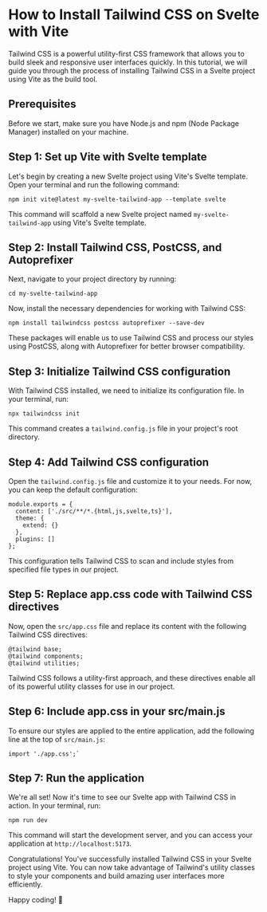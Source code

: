 How to Install Tailwind CSS on Svelte with Vite
===============================================

Tailwind CSS is a powerful utility-first CSS framework that allows you to build sleek and responsive user interfaces quickly. In this tutorial, we will guide you through the process of installing Tailwind CSS in a Svelte project using Vite as the build tool.

Prerequisites
-------------

Before we start, make sure you have Node.js and npm (Node Package Manager) installed on your machine.

Step 1: Set up Vite with Svelte template
----------------------------------------

Let's begin by creating a new Svelte project using Vite's Svelte template. Open your terminal and run the following command:

```
npm init vite@latest my-svelte-tailwind-app --template svelte
```

This command will scaffold a new Svelte project named `my-svelte-tailwind-app` using Vite's Svelte template.

Step 2: Install Tailwind CSS, PostCSS, and Autoprefixer
-------------------------------------------------------

Next, navigate to your project directory by running:

```
cd my-svelte-tailwind-app
```

Now, install the necessary dependencies for working with Tailwind CSS:


```
npm install tailwindcss postcss autoprefixer --save-dev
```

These packages will enable us to use Tailwind CSS and process our styles using PostCSS, along with Autoprefixer for better browser compatibility.

Step 3: Initialize Tailwind CSS configuration
---------------------------------------------

With Tailwind CSS installed, we need to initialize its configuration file. In your terminal, run:

```
npx tailwindcss init
```

This command creates a `tailwind.config.js` file in your project's root directory.

Step 4: Add Tailwind CSS configuration
--------------------------------------

Open the `tailwind.config.js` file and customize it to your needs. For now, you can keep the default configuration:

```
module.exports = {
  content: ['./src/**/*.{html,js,svelte,ts}'],
  theme: {
    extend: {}
  },
  plugins: []
};
```

This configuration tells Tailwind CSS to scan and include styles from specified file types in our project.

Step 5: Replace app.css code with Tailwind CSS directives
---------------------------------------------------------

Now, open the `src/app.css` file and replace its content with the following Tailwind CSS directives:

```
@tailwind base;
@tailwind components;
@tailwind utilities;
```

Tailwind CSS follows a utility-first approach, and these directives enable all of its powerful utility classes for use in our project.

Step 6: Include app.css in your src/main.js
-------------------------------------------

To ensure our styles are applied to the entire application, add the following line at the top of `src/main.js`:

```
import './app.css';`
```

Step 7: Run the application
---------------------------

We're all set! Now it's time to see our Svelte app with Tailwind CSS in action. In your terminal, run:

```
npm run dev
```

This command will start the development server, and you can access your application at `http://localhost:5173`.

Congratulations! You've successfully installed Tailwind CSS in your Svelte project using Vite. You can now take advantage of Tailwind's utility classes to style your components and build amazing user interfaces more efficiently.

Happy coding! 🎉
